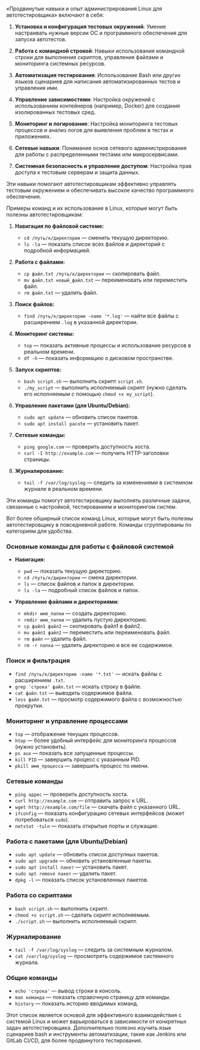 «Продвинутые навыки и опыт администрирования Linux для автотестировщика» включают в себя:

1. **Установка и конфигурация тестовых окружений**: Умение настраивать нужные версии ОС и программного обеспечения для запуска автотестов.

2. **Работа с командной строкой**: Навыки использования командной строки для выполнения скриптов, управления файлами и мониторинга системных ресурсов.

3. **Автоматизация тестирования**: Использование Bash или других языков сценариев для написания автоматизированных тестов и управления ими.

4. **Управление зависимостями**: Настройка окружений с использованием контейнеров (например, Docker) для создания изолированных тестовых сред.

5. **Мониторинг и логирование**: Настройка мониторинга тестовых процессов и анализ логов для выявления проблем в тестах и приложениях.

6. **Сетевые навыки**: Понимание основ сетевого администрирования для работы с распределенными тестами или микросервисами.

7. **Системная безопасность и управление доступом**: Настройка прав доступа к тестовым серверам и защита данных.

Эти навыки помогают автотестировщикам эффективно управлять тестовым окружением и обеспечивать высокое качество программного обеспечения.


Примеры команд и их использование в Linux, которые могут быть полезны автотестировщикам:

1. **Навигация по файловой системе:**
   - `cd /путь/к/директории` — сменить текущую директорию.
   - `ls -la` — показать список всех файлов и директорий с подробной информацией.

2. **Работа с файлами:**
   - `cp файл.txt /путь/к/директории` — скопировать файл.
   - `mv файл.txt новый_файл.txt` — переименовать или переместить файл.
   - `rm файл.txt` — удалить файл.

3. **Поиск файлов:**
   - `find /путь/к/директории -name '*.log'` — найти все файлы с расширением `.log` в указанной директории.

4. **Мониторинг системы:**
   - `top` — показать активные процессы и использование ресурсов в реальном времени.
   - `df -h` — показать информацию о дисковом пространстве.

5. **Запуск скриптов:**
   - `bash script.sh` — выполнить скрипт `script.sh`.
   - `./my_script` — выполнить исполняемый скрипт (нужно сделать его исполняемым с помощью `chmod +x my_script`).

6. **Управление пакетами (для Ubuntu/Debian):**
   - `sudo apt update` — обновить список пакетов.
   - `sudo apt install pacote` — установить пакет.

7. **Сетевые команды:**
   - `ping google.com` — проверить доступность хоста.
   - `curl -I http://example.com` — получить HTTP-заголовки страницы.

8. **Журналирование:**
   - `tail -f /var/log/syslog` — следить за изменениями в системном журнале в реальном времени.

Эти команды помогут автотестировщику выполнять различные задачи, связанные с настройкой, тестированием и мониторингом систем.


Вот более обширный список команд Linux, которые могут быть полезны автотестировщику в повседневной работе. Команды сгруппированы по категориям для удобства.

### Основные команды для работы с файловой системой
- **Навигация:**
  - `pwd` — показать текущую директорию.
  - `cd /путь/к/директории` — смена директории.
  - `ls` — список файлов и папок в директории.
  - `ls -la` — подробный список файлов и папок.

- **Управление файлами и директориями:**
  - `mkdir имя_папки` — создать директорию.
  - `rmdir имя_папки` — удалить пустую директорию.
  - `cp файл1 файл2` — скопировать файл1 в файл2.
  - `mv файл1 файл2` — переместить или переименовать файл.
  - `rm файл` — удалить файл.
  - `rm -r папка` — удалить директорию и все ее содержимое.

### Поиск и фильтрация
- `find /путь/к/директории -name '*.txt'` — искать файлы с расширением `.txt`.
- `grep 'строка' файл.txt` — искать строку в файле.
- `cat файл.txt` — выводить содержимое файла.
- `less файл.txt` — просмотр содержимого файла с возможностью прокрутки.

### Мониторинг и управление процессами
- `top` — отображение текущих процессов.
- `htop` — более удобный интерфейс для мониторинга процессов (нужно установить).
- `ps aux` — показать все запущенные процессы.
- `kill PID` — завершить процесс с указанным PID.
- `pkill имя_процесса` — завершить процесс по имени.

### Сетевые команды
- `ping адрес` — проверить доступность хоста.
- `curl http://example.com` — отправить запрос к URL.
- `wget http://example.com/file` — скачать файл с указанного URL.
- `ifconfig` — показать конфигурацию сетевых интерфейсов (может потребоваться `sudo`).
- `netstat -tuln` — показать открытые порты и служащие.

### Работа с пакетами (для Ubuntu/Debian)
- `sudo apt update` — обновить список доступных пакетов.
- `sudo apt upgrade` — обновить установленные пакеты.
- `sudo apt install пакет` — установить пакет.
- `sudo apt remove пакет` — удалить пакет.
- `dpkg -l` — показать список установленных пакетов.

### Работа со скриптами
- `bash script.sh` — выполнить скрипт.
- `chmod +x script.sh` — сделать скрипт исполняемым.
- `./script.sh` — выполнить исполняемый скрипт.

### Журналирование
- `tail -f /var/log/syslog` — следить за системным журналом.
- `cat /var/log/syslog` — просмотреть содержимое системного журнала.

### Общие команды
- `echo 'строка'` — вывод строки в консоль.
- `man команда` — показать справочную страницу для команды.
- `history` — показать историю вводимых команд.

Этот список является основой для эффективного взаимодействия с системой Linux и может варьироваться в зависимости от конкретных задач автотестировщика. Дополнительно полезно изучить язык сценариев bash и инструменты автоматизации, такие как Jenkins или GitLab CI/CD, для более продвинутого тестирования.

